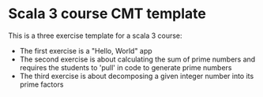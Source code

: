 # Scala 3 course CMT template

This is a three exercise template for a scala 3 course:

- The first exercise is a "Hello, World" app
- The second exercise is about calculating the sum
  of prime numbers and requires the students to 'pull'
  in code to generate prime numbers
- The third exercise is about decomposing a given
  integer number into its prime factors

